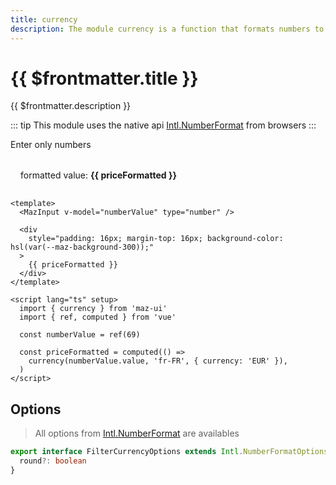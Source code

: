 ```yaml
---
title: currency
description: The module currency is a function that formats numbers to currency
---
```


# {{ $frontmatter.title }}

{{ $frontmatter.description }}

::: tip
This module uses the native api [Intl.NumberFormat](https://developer.mozilla.org/fr/docs/Web/JavaScript/Reference/Global_Objects/Intl/NumberFormat) from browsers
:::

Enter only numbers

<MazInput v-model="numberValue" type="number" />

<div
  style="padding: 16px; margin-top: 16px; background-color: hsl(var(--maz-background-300));"
  class="flex flex-center rounded gap-05"
>
  formatted value: <strong>{{ priceFormatted }}</strong>
</div>

```vue
<template>
  <MazInput v-model="numberValue" type="number" />

  <div
    style="padding: 16px; margin-top: 16px; background-color: hsl(var(--maz-background-300));"
  >
    {{ priceFormatted }}
  </div>
</template>

<script lang="ts" setup>
  import { currency } from 'maz-ui'
  import { ref, computed } from 'vue'

  const numberValue = ref(69)

  const priceFormatted = computed(() =>
    currency(numberValue.value, 'fr-FR', { currency: 'EUR' }),
  )
</script>
```

<script lang="ts" setup>
  import { currency } from 'maz-ui'
  import { ref, computed } from 'vue'

  const numberValue = ref(69)

  const priceFormatted = computed(() =>
    currency(numberValue.value, 'fr-FR', { currency: 'EUR' }),
  )
</script>

## Options

> All options from [Intl.NumberFormat](https://developer.mozilla.org/fr/docs/Web/JavaScript/Reference/Global_Objects/Intl/NumberFormat) are availables

```ts
export interface FilterCurrencyOptions extends Intl.NumberFormatOptions {
  round?: boolean
}
```
